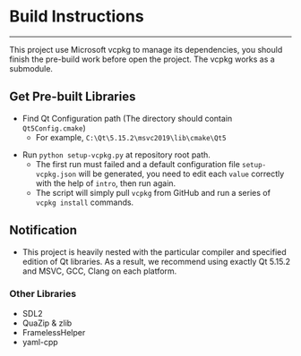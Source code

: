 # Build Instructions

---

This project use Microsoft vcpkg to manage its dependencies, you should finish the pre-build work before open the project. The vcpkg works as a submodule.

## Get Pre-built Libraries

+ Find Qt Configuration path (The directory should contain `Qt5Config.cmake`)
    + For example, `C:\Qt\5.15.2\msvc2019\lib\cmake\Qt5`

<!-- + Tell vcpkg the overrided `triplet`
    + Create `scripts/vcpkg/triplets/paths/path_qt.txt`
    + Fill in the Qt Configuration path as single line, the `path_qt.cmake` will read it -->

+ Run `python setup-vcpkg.py` at repository root path.
    + The first run must failed and a default configuration file `setup-vcpkg.json` will be generated, you need to edit each `value` correctly with the help of `intro`, then run again.
    + The script will simply pull `vcpkg` from GitHub and run a series of `vcpkg install` commands.

<!-- ## Project Configuration

+ The LabelVoice Application uses a lot of QSynthesis Modules and the restare disbled(e.g. Utaplugin).
+ See `Config.cmake` for details. -->

## Notification

+ This project is heavily nested with the particular compiler and specified edition of Qt libraries. As a result, we recommend using exactly Qt 5.15.2 and MSVC, GCC, Clang on each platform.

<!-- ## Dependencies (No need to build)

### FFmpeg

You should build FFmpeg with autoconf because it doesn't support CMake building system, and install it after make.

You can either build FFmpeg yourself or download pre-built libraries. The configuration is the same as `QtAV`.

+ Windows (With Msys2)
```sh
./configure --prefix=ffbuild/release --enable-pic --enable-shared --enable-asm --enable-x86asm --disable-debug --enable-stripping --disable-doc --enable-runtime-cpudetect --disable-ptx-compression --enable-mediafoundation --disable-vulkan --disable-postproc --toolchain=msvc --arch=x86_64
````

+ Building Tutorials
    + https://ffmpeg.xianwaizhiyin.net/debug-ffmpeg/msys2-msvc.html
    + https://blog.csdn.net/dss875914213/article/details/120897704

+ Pre-built Binaries
    + https://github.com/wang-bin/avbuild -->

### Other Libraries
+ SDL2
+ QuaZip & zlib
+ FramelessHelper
+ yaml-cpp